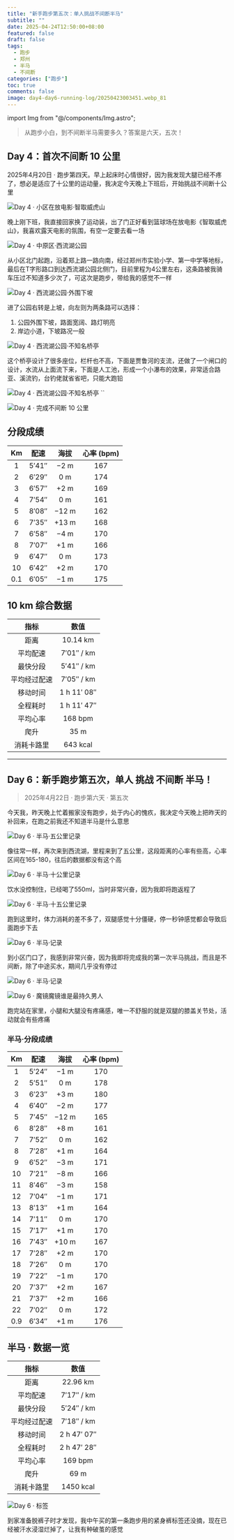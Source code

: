 ```yaml
---
title: "新手跑步第五次：单人挑战不间断半马"
subtitle: ""
date: 2025-04-24T12:50:00+08:00
featured: false
draft: false
tags:
  - 跑步
  - 郑州
  - 半马
  - 不间断
categories: ["跑步"]
toc: true
comments: false
image: day4-day6-running-log/20250423003451.webp_81
---
```

import Img from "@/components/Img.astro";

> 从跑步小白，到不间断半马需要多久？答案是六天，五次！

## Day 4：首次不间断 10 公里

2025年4月20日 · 跑步第四天。早上起床时心情很好，因为我发现大腿已经不疼了，想必是适应了十公里的运动量，我决定今天晚上下班后，开始挑战不间断十公里

<Img
  src="20250423004421.webp_736"
  alt="Day 4 · 小区在放电影·智取威虎山"
/>

晚上刚下班，我直接回家换了运动装，出了门正好看到篮球场在放电影《智取威虎山》，我喜欢露天电影的氛围，有空一定要去看一场

<Img
  src="202504230044221.webp_736"
  alt="Day 4 · 中原区·西流湖公园"
/>

从小区北门起跑，沿着郑上路一路向南，经过郑州市实验小学、第一中学等地标，最后在T字形路口到达西流湖公园北侧门，目前里程为4公里左右，这条路被我骑车压过不知道多少次了，可这次是跑步，带给我的感觉不一样

<Img
  src="202504230044222.webp_736"
  alt="Day 4 · 西流湖公园·外围下坡"
/>

进了公园右转是上坡，向左则为两条路可以选择：

1. 公园外围下坡，路面宽阔、路灯明亮
2. 岸边小道，下坡路况一般

<Img
  src="20250423004423.webp_736"
  alt="Day 4 · 西流湖公园·不知名桥亭"
/>

这个桥亭设计了很多座位，栏杆也不高，下面是贾鲁河的支流，还做了一个闸口的设计，水流从上面流下来，下面是人工池，形成一个小瀑布的效果，非常适合路亚、溪流钓，台钓佬就省省吧，只能大跑铅

<Img
  src="202504230044231.webp_736"
  alt="Day 4 · 西流湖公园·不知名桥亭"
/>
``

<Img
  src="20250423005205.webp"
  exif={false}
  alt="Day 4 · 完成不间断 10 公里"
/>

## 分段成绩

| Km  | 配速  | 海拔  | 心率 (bpm) |
| :-: | :---: | :---: | :--------: |
|  1  | 5′41″ | −2 m  |    167     |
|  2  | 6′29″ |  0 m  |    174     |
|  3  | 6′57″ | +2 m  |    169     |
|  4  | 7′54″ |  0 m  |    161     |
|  5  | 8′08″ | −12 m |    162     |
|  6  | 7′35″ | +13 m |    168     |
|  7  | 6′58″ | −4 m  |    170     |
|  8  | 7′07″ | +1 m  |    166     |
|  9  | 6′47″ |  0 m  |    173     |
| 10  | 6′42″ | +2 m  |    170     |
| 0.1 | 6′05″ | −1 m  |    175     |

## 10 km 综合数据

|     指标     |    数值     |
| :----------: | :---------: |
|     距离     |  10.14 km   |
|   平均配速   | 7′01″ / km  |
|   最快分段   | 5′41″ / km  |
| 平均经过配速 | 7′05″ / km  |
|   移动时间   | 1 h 11′ 08″ |
|   全程耗时   | 1 h 11′ 47″ |
|   平均心率   |   168 bpm   |
|     爬升     |    35 m     |
|  消耗卡路里  |  643 kcal   |

---

## Day 6：新手跑步第五次，单人 挑战 不间断 半马！

> 2025年4月22日 · 跑步第六天 · 第五次

今天我，昨天晚上忙着搬家没有跑步，处于内心的愧疚，我决定今天晚上把昨天的补回来，在跑之前我还不知道半马是什么意思

<Img
  src="202504230038393.webp_736"
  alt="Day 6 · 半马·五公里记录"
/>

像往常一样，再次来到西流湖，里程来到了五公里，这段距离的心率有些高，心率区间在165-180，往后的数据都没有这个高

<Img
  src="202504230038412.webp_736"
  alt="Day 6 · 半马·十公里记录"
/>

饮水没控制住，已经喝了550ml，当时非常兴奋，因为我即将跑返程了

<Img
  src="20250423003840.webp_736"
  alt="Day 6 · 半马·十五公里记录"
/>

跑到这里时，体力消耗的差不多了，双腿感觉十分僵硬，停一秒钟感觉都会导致后面跑步下去

<Img
  src="20250423003451.webp"
  alt="Day 6 · 半马·记录"
/>

到小区门口了，我感到非常兴奋，因为我即将完成我的第一次半马挑战，而且是不间断，除了中途买水，期间几乎没有停过

<Img
  src="202504230052051.webp"
  exif={false}
  alt="Day 6 · 半马·记录"
/>

<Img
  src="20250423003452.webp_736"
  alt="Day 6 · 魔镜魔镜谁是最持久男人"
/>

跑完站在家里，小腿和大腿没有疼痛感，唯一不舒服的就是双腿的膝盖关节处，活动就会有些疼痛

### 半马·分段成绩

| Km  | 配速  | 海拔  | 心率 (bpm) |
| :-: | :---: | :---: | :--------: |
|  1  | 5′24″ | −1 m  |    170     |
|  2  | 5′51″ |  0 m  |    178     |
|  3  | 6′23″ | +3 m  |    180     |
|  4  | 6′40″ | −2 m  |    177     |
|  5  | 7′45″ | −12 m |    165     |
|  6  | 8′28″ | +8 m  |    161     |
|  7  | 7′52″ |  0 m  |    162     |
|  8  | 7′28″ | +1 m  |    164     |
|  9  | 6′52″ | −3 m  |    171     |
| 10  | 7′21″ | −8 m  |    166     |
| 11  | 8′46″ | −3 m  |    158     |
| 12  | 7′04″ | −1 m  |    171     |
| 13  | 8′13″ | +1 m  |    164     |
| 14  | 7′11″ |  0 m  |    170     |
| 15  | 7′17″ | +1 m  |    170     |
| 16  | 7′43″ | +10 m |    167     |
| 17  | 7′28″ | +2 m  |    170     |
| 18  | 7′26″ |  0 m  |    170     |
| 19  | 7′22″ | −1 m  |    170     |
| 20  | 7′37″ | +2 m  |    167     |
| 21  | 7′37″ | +2 m  |    166     |
| 22  | 7′02″ |  0 m  |    172     |
| 0.9 | 6′34″ | +1 m  |    176     |

## 半马 · 数据一览

|     指标     |    数值     |
| :----------: | :---------: |
|     距离     |  22.96 km   |
|   平均配速   | 7′17″ / km  |
|   最快分段   | 5′24″ / km  |
| 平均经过配速 | 7′18″ / km  |
|   移动时间   | 2 h 47′ 07″ |
|   全程耗时   | 2 h 47′ 28″ |
|   平均心率   |   169 bpm   |
|     爬升     |    69 m     |
|  消耗卡路里  |  1450 kcal  |

<Img
  src="20250423003453.webp_736"
  alt="Day 6 · 标签"
/>

到家准备脱裤子时才发现，我中午买的第一条跑步用的紧身裤标签还没摘，现在已经被汗水浸湿烂掉了，让我有种破茧的感觉
